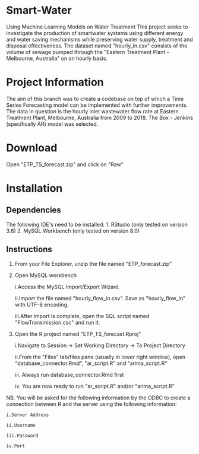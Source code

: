 # Smart-Water
Using Machine Learning Models  on Water Treatment
This project seeks to investigate the production of smartwater systems using different energy and water saving mechanisms while preserving water supply, treatment and disposal effectiveness. The dataset named "hourly_in.csv" consists of the volume of sewage pumped through the "Eastern Treatment Plant - Melbourne, Australia" on an hourly basis.

# Project Information
The aim of this branch was to create a codebase on top of which a Time Series Forecasting model can be implemented with further improvements. The data in question is the hourly inlet wastewater flow rate at Eastern Treatment Plant, Melbourne, Australia from 2009 to 2018. The Box - Jenkins (specifically AR) model was selected.

# Download
Open "ETP_TS_forecast.zip" and click on "Raw"

# Installation

## Dependencies
The following IDE's need to be installed:
	1. RStudio (only tested on version 3.6)
	2. MySQL Workbench (only tested on version 8.0)

## Instructions
1. From your File Explorer, unzip the file named "ETP_forecast.zip"

2. Open MySQL workbench

	i.Access the MySQL Import/Export Wizard.
	
	ii.Import the file named "hourly_flow_in.csv". Save as "hourly_flow_in" with UTF-8 encoding.
	
	iii.After import is complete, open the SQL script named "FlowTransmission.csc" and run it.

3. Open the R project named "ETP_TS_forecast.Rproj"

	i.Navigate to Session -> Set Working Directory -> To Project Directory
	
	ii.From the "Files" tab/files pane (usually in lower right window), open "database_connector.Rmd",
	"ar_script.R" and "arima_script.R"
	
	iii. Always run database_connector.Rmd first
	
	iv. You are now ready to run "ar_script.R" and/or "arima_script.R"
	
NB. You will be asked for the following information by the ODBC to create a connection between R and the server
	using the following information:
	
	i.Server Address
	
	ii.Username
	
	iii.Password
	
	iv.Port
